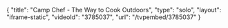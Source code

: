 {
    "title": "Camp Chef - The Way to Cook Outdoors",
    "type": "solo",
    "layout": "iframe-static",
    "videoId": "3785037",
    "url": "\/tvpembed\/3785037"
}